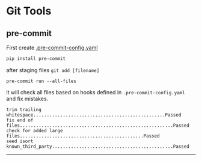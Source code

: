# Git Tools

## pre-commit

First create [.pre-commit-config.yaml](./.pre-commit-config.yaml)

```bash
pip install pre-commit
```
after staging files `git add [filename]`

    pre-commit run --all-files
it will check all files based on hooks defined in `.pre-commit-config.yaml` and fix mistakes.

```
trim trailing whitespace.................................................Passed
fix end of files.........................................................Passed
check for added large files..............................................Passed
seed isort known_third_party.............................................Passed
```
<hr>
